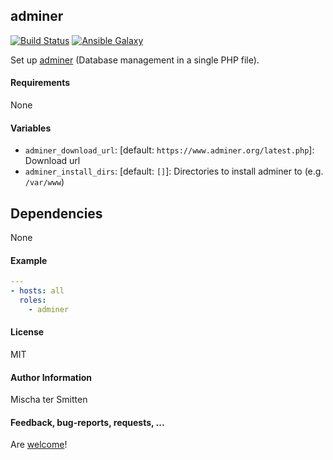 ## adminer

[![Build Status](https://travis-ci.org/Oefenweb/ansible-adminer.svg?branch=master)](https://travis-ci.org/Oefenweb/ansible-adminer) [![Ansible Galaxy](http://img.shields.io/badge/ansible--galaxy-adminer-blue.svg)](https://galaxy.ansible.com/list#/roles/1961)

Set up [adminer](http://www.adminer.org/) (Database management in a single PHP file).

#### Requirements

None

#### Variables

* `adminer_download_url`: [default: `https://www.adminer.org/latest.php`]: Download url
* `adminer_install_dirs`: [default: `[]`]: Directories to install adminer to (e.g. `/var/www`)

## Dependencies

None

#### Example

```yaml
---
- hosts: all
  roles:
    - adminer
```

#### License

MIT

#### Author Information

Mischa ter Smitten

#### Feedback, bug-reports, requests, ...

Are [welcome](https://github.com/Oefenweb/ansible-adminer/issues)!
